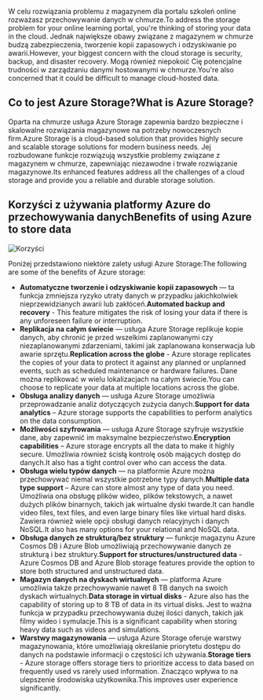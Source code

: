 <span data-ttu-id="23103-101">W celu rozwiązania problemu z magazynem dla portalu szkoleń online rozważasz przechowywanie danych w chmurze.</span><span class="sxs-lookup"><span data-stu-id="23103-101">To address the storage problem for your online learning portal, you're thinking of storing your data in the cloud.</span></span> <span data-ttu-id="23103-102">Jednak największe obawy związane z magazynem w chmurze budzą zabezpieczenia, tworzenie kopii zapasowych i odzyskiwanie po awarii.</span><span class="sxs-lookup"><span data-stu-id="23103-102">However, your biggest concern with the cloud storage is security, backup, and disaster recovery.</span></span> <span data-ttu-id="23103-103">Mogą również niepokoić Cię potencjalne trudności w zarządzaniu danymi hostowanymi w chmurze.</span><span class="sxs-lookup"><span data-stu-id="23103-103">You're also concerned that it could be difficult to manage cloud-hosted data.</span></span>

## <a name="what-is-azure-storage"></a><span data-ttu-id="23103-104">Co to jest Azure Storage?</span><span class="sxs-lookup"><span data-stu-id="23103-104">What is Azure Storage?</span></span>

<span data-ttu-id="23103-105">Oparta na chmurze usługa Azure Storage zapewnia bardzo bezpieczne i skalowalne rozwiązania magazynowe na potrzeby nowoczesnych firm.</span><span class="sxs-lookup"><span data-stu-id="23103-105">Azure Storage is a cloud-based solution that provides highly secure and scalable storage solutions for modern business needs.</span></span> <span data-ttu-id="23103-106">Jej rozbudowane funkcje rozwiązują wszystkie problemy związane z magazynem w chmurze, zapewniając niezawodne i trwałe rozwiązanie magazynowe.</span><span class="sxs-lookup"><span data-stu-id="23103-106">Its enhanced features address all the challenges of a cloud storage  and provide you a reliable and durable storage solution.</span></span>

## <a name="benefits-of-using-azure-to-store-data"></a><span data-ttu-id="23103-107">Korzyści z używania platformy Azure do przechowywania danych</span><span class="sxs-lookup"><span data-stu-id="23103-107">Benefits of using Azure to store data</span></span>

![Korzyści](../images/Benefits.png)

<span data-ttu-id="23103-109">Poniżej przedstawiono niektóre zalety usługi Azure Storage:</span><span class="sxs-lookup"><span data-stu-id="23103-109">The following are some of the benefits of Azure storage:</span></span>

- <span data-ttu-id="23103-110">**Automatyczne tworzenie i odzyskiwanie kopii zapasowych** — ta funkcja zmniejsza ryzyko utraty danych w przypadku jakichkolwiek nieprzewidzianych awarii lub zakłóceń.</span><span class="sxs-lookup"><span data-stu-id="23103-110">**Automated backup and recovery** -  This feature mitigates the risk of losing your data if there is any unforeseen failure or interruption.</span></span>
- <span data-ttu-id="23103-111">**Replikacja na całym świecie** — usługa Azure Storage replikuje kopie danych, aby chronić je przed wszelkimi zaplanowanymi czy niezaplanowanymi zdarzeniami, takimi jak zaplanowana konserwacja lub awarie sprzętu.</span><span class="sxs-lookup"><span data-stu-id="23103-111">**Replication across the globe** - Azure storage replicates the copies of your data to protect it against any planned or unplanned events, such as scheduled maintenance or hardware failures.</span></span> <span data-ttu-id="23103-112">Dane można replikować w wielu lokalizacjach na całym świecie.</span><span class="sxs-lookup"><span data-stu-id="23103-112">You can choose to replicate your data at multiple locations across the globe.</span></span>
- <span data-ttu-id="23103-113">**Obsługa analizy danych** — usługa Azure Storage umożliwia przeprowadzanie analiz dotyczących zużycia danych.</span><span class="sxs-lookup"><span data-stu-id="23103-113">**Support for data analytics** – Azure storage supports the capabilities to perform analytics on the data consumption.</span></span>
- <span data-ttu-id="23103-114">**Możliwości szyfrowania** — usługa Azure Storage szyfruje wszystkie dane, aby zapewnić im maksymalne bezpieczeństwo.</span><span class="sxs-lookup"><span data-stu-id="23103-114">**Encryption capabilities** – Azure storage encrypts all the data to make it highly secure.</span></span> <span data-ttu-id="23103-115">Umożliwia również ścisłą kontrolę osób mających dostęp do danych.</span><span class="sxs-lookup"><span data-stu-id="23103-115">It also has a tight control over who can access the data.</span></span>
- <span data-ttu-id="23103-116">**Obsługa wielu typów danych** — na platformie Azure można przechowywać niemal wszystkie potrzebne typy danych.</span><span class="sxs-lookup"><span data-stu-id="23103-116">**Multiple data type support** – Azure can store almost any type of data you need.</span></span> <span data-ttu-id="23103-117">Umożliwia ona obsługę plików wideo, plików tekstowych, a nawet dużych plików binarnych, takich jak wirtualne dyski twarde.</span><span class="sxs-lookup"><span data-stu-id="23103-117">It can handle video files, text files, and even large binary files like virtual hard disks.</span></span> <span data-ttu-id="23103-118">Zawiera również wiele opcji obsługi danych relacyjnych i danych NoSQL.</span><span class="sxs-lookup"><span data-stu-id="23103-118">It also has many options for your relational and NoSQL data.</span></span>
- <span data-ttu-id="23103-119">**Obsługa danych ze strukturą/bez struktury** — funkcje magazynu Azure Cosmos DB i Azure Blob umożliwiają przechowywanie danych ze strukturą i bez struktury.</span><span class="sxs-lookup"><span data-stu-id="23103-119">**Support for structures/unstructured data** - Azure Cosmos DB and Azure Blob storage features provide the option to store both structured and unstructured data.</span></span>
- <span data-ttu-id="23103-120">**Magazyn danych na dyskach wirtualnych** — platforma Azure umożliwia także przechowywanie nawet 8 TB danych na swoich dyskach wirtualnych.</span><span class="sxs-lookup"><span data-stu-id="23103-120">**Data storage in virtual disks** - Azure also has the capability of storing up to 8 TB of data in its virtual disks.</span></span> <span data-ttu-id="23103-121">Jest to ważna funkcja w przypadku przechowywania dużej ilości danych, takich jak filmy wideo i symulacje.</span><span class="sxs-lookup"><span data-stu-id="23103-121">This is a significant capability when storing heavy data such as videos and simulations.</span></span>
- <span data-ttu-id="23103-122">**Warstwy magazynowania** — usługa Azure Storage oferuje warstwy magazynowania, które umożliwiają określanie priorytetu dostępu do danych na podstawie informacji o częstości ich używania.</span><span class="sxs-lookup"><span data-stu-id="23103-122">**Storage tiers** - Azure storage offers storage tiers to prioritize access to data based on frequently used vs rarely used information.</span></span> <span data-ttu-id="23103-123">Znacząco wpływa to na ulepszenie środowiska użytkownika.</span><span class="sxs-lookup"><span data-stu-id="23103-123">This improves user experience significantly.</span></span>
